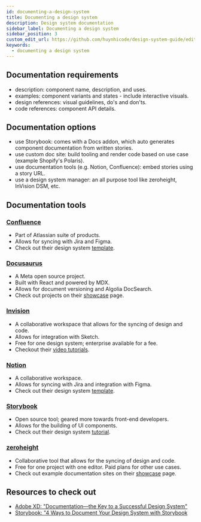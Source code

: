 ```yaml
---
id: documenting-a-design-system
title: Documenting a design system
description: Design system documentation
sidebar_label: Documenting a design system
sidebar_position: 3
custom_edit_url: https://github.com/huynhicode/design-system-guide/edit/main/docs/design-system-guide/documenting-a-design-system.md
keywords:
  - documenting a design system
---
```


## Documentation requirements

- description: component name, description, and uses.
- examples: component variants and states - include interactive visuals.
- design references: visual guidelines, do's and don'ts.
- code references: component API details.

## Documentation options

- use Storybook: comes with a Docs addon, which auto generates component documentation from written stories.
- use custom doc site: build tooling and render code based on use case (example Shopify's Polaris).
- use documentation tools (e.g. Notion, Confluence): embed stories using a story URL.
- use a design system manager: an all purpose tool like zeroheight, InVision DSM, etc.

## Documentation tools

### [Confluence](https://www.atlassian.com/software/confluence)

- Part of Atlassian suite of products.
- Allows for syncing with Jira and Figma.
- Check out their design system [template](https://www.atlassian.com/software/confluence/templates/design-system).

### [Docusaurus](https://docusaurus.io/)

- A Meta open source project.
- Built with React and powered by MDX.
- Allows for document versioning and Algolia DocSearch.
- Check out projects on their [showcase](https://docusaurus.io/showcase) page.

### [Invision](https://www.invisionapp.com/design-system-manager)

- A collaborative workspace that allows for the syncing of design and code.
- Allows for integration with Sketch.
- Free for one design system; enterprise available for a fee.
- Checkout their [video tutorials](https://www.invisionapp.com/design-system-manager/learn).

### [Notion](https://www.notion.so/)

- A collaborative workspace.
- Allows for syncing with Jira and integration with Figma.
- Check out their design system [template](https://www.notion.so/templates/design-system).

### [Storybook](https://storybook.js.org/)

- Open source tool; geared more towards front-end developers.
- Allows for the building of UI components.
- Check out their design system [tutorial](https://storybook.js.org/tutorials/design-systems-for-developers/react/en/introduction/).

### [zeroheight](https://zeroheight.com/)

- Collaborative tool that allows for the syncing of design and code.
- Free for one project with one editor. Paid plans for other use cases.
- Check out example documentation sites on their [showcase](https://zeroheight.com/showcase) page.

## Resources to check out

- [Adobe XD: "Documentation—the Key to a Successful Design System"](https://xd.adobe.com/ideas/principles/design-systems/documentation-key-to-successful-design-system/)
- [Storybook: "4 Ways to Document Your Design System with Storybook](https://storybook.js.org/blog/4-ways-to-document-your-design-system-with-storybook/)